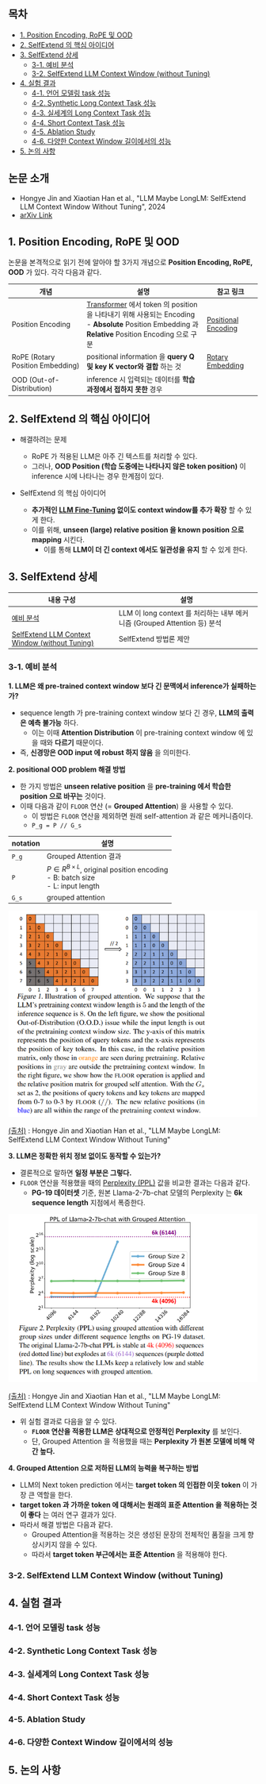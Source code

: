 
## 목차

* [1. Position Encoding, RoPE 및 OOD](#1-position-encoding-rope-및-ood)
* [2. SelfExtend 의 핵심 아이디어](#2-selfextend-의-핵심-아이디어)
* [3. SelfExtend 상세](#3-selfextend-상세)
  * [3-1. 예비 분석](#3-1-예비-분석)
  * [3-2. SelfExtend LLM Context Window (without Tuning)](#3-2-selfextend-llm-context-window-without-tuning)
* [4. 실험 결과](#4-실험-결과)
  * [4-1. 언어 모델링 task 성능](#4-1-언어-모델링-task-성능)
  * [4-2. Synthetic Long Context Task 성능](#4-2-synthetic-long-context-task-성능)
  * [4-3. 실세계의 Long Context Task 성능](#4-3-실세계의-long-context-task-성능)
  * [4-4. Short Context Task 성능](#4-4-short-context-task-성능)
  * [4-5. Ablation Study](#4-5-ablation-study)
  * [4-6. 다양한 Context Window 길이에서의 성능](#4-6-다양한-context-window-길이에서의-성능)
* [5. 논의 사항](#5-논의-사항)

## 논문 소개

* Hongye Jin and Xiaotian Han et al., "LLM Maybe LongLM: SelfExtend LLM Context Window Without Tuning", 2024
* [arXiv Link](https://arxiv.org/pdf/2401.01325)

## 1. Position Encoding, RoPE 및 OOD

논문을 본격적으로 읽기 전에 알아야 할 3가지 개념으로 **Position Encoding, RoPE, OOD** 가 있다. 각각 다음과 같다.

| 개념                               | 설명                                                                                                                                                                                                | 참고 링크                                                                                                                              |
|----------------------------------|---------------------------------------------------------------------------------------------------------------------------------------------------------------------------------------------------|------------------------------------------------------------------------------------------------------------------------------------|
| Position Encoding                | [Transformer](../../Natural%20Language%20Processing/Basics_트랜스포머%20모델.md) 에서 token 의 position 을 나타내기 위해 사용되는 Encoding<br>- **Absolute** Position Embedding 과 **Relative** Position Encoding 으로 구분 | [Positional Encoding](../../Natural%20Language%20Processing/Basics_트랜스포머%20모델.md#2-포지셔널-인코딩-positional-encoding)                   |
| RoPE (Rotary Position Embedding) | positional information 을 **query Q 및 key K vector와 결합** 하는 것                                                                                                                                      | [Rotary Embedding](%5B2025.03.12%5D%20LLaMA%20-%20Open%20and%20Efficient%20Foundation%20Language%20Models.md#2-3-rotary-embedding) |
| OOD (Out-of-Distribution)        | inference 시 입력되는 데이터를 **학습 과정에서 접하지 못한** 경우                                                                                                                                                       |                                                                                                                                    |

## 2. SelfExtend 의 핵심 아이디어

* 해결하려는 문제
  * RoPE 가 적용된 LLM은 아주 긴 텍스트를 처리할 수 있다.
  * 그러나, **OOD Position (학습 도중에는 나타나지 않은 token position)** 이 inference 시에 나타나는 경우 한계점이 있다. 

* SelfExtend 의 핵심 아이디어
  * **추가적인 [LLM Fine-Tuning](../../AI%20Basics/LLM%20Basics/LLM_기초_Fine_Tuning.md) 없이도 context window를 추가 확장** 할 수 있게 한다.
  * 이를 위해, **unseen (large) relative position 을 known position 으로 mapping** 시킨다.
    * 이를 통해 **LLM이 더 긴 context 에서도 일관성을 유지** 할 수 있게 한다.

## 3. SelfExtend 상세

| 내용 구성                                                                                               | 설명                                                         |
|-----------------------------------------------------------------------------------------------------|------------------------------------------------------------|
| [예비 분석](#3-1-예비-분석)                                                                                 | LLM 이 long context 를 처리하는 내부 메커니즘 (Grouped Attention 등) 분석 |
| [SelfExtend LLM Context Window (without Tuning)](#3-2-selfextend-llm-context-window-without-tuning) | SelfExtend 방법론 제안                                          |

### 3-1. 예비 분석

**1. LLM은 왜 pre-trained context window 보다 긴 문맥에서 inference가 실패하는가?**

* sequence length 가 pre-training context window 보다 긴 경우, **LLM의 출력은 예측 불가능** 하다.
  * 이는 이때 **Attention Distribution** 이 pre-training context window 에 있을 때와 **다르기** 때문이다.
* 즉, **신경망은 OOD input 에 robust 하지 않음** 을 의미한다.

**2. positional OOD problem 해결 방법**

* 한 가지 방법은 **unseen relative position** 을 **pre-training 에서 학습한 position 으로 바꾸는** 것이다.
* 이때 다음과 같이 ```FLOOR``` 연산 (= **Grouped Attention**) 을 사용할 수 있다.
  * 이 방법은 ```FLOOR``` 연산을 제외하면 원래 self-attention 과 같은 메커니즘이다.
  * ```P_g = P // G_s```

| notation  | 설명                                                                                         |
|-----------|--------------------------------------------------------------------------------------------|
| ```P_g``` | Grouped Attention 결과                                                                       |
| ```P```   | $P \in R^{B \times L}$, original position encoding<br>- B: batch size<br>- L: input length |
| ```G_s``` | grouped attention                                                                          |

![image](../images/SelfExtend_1.PNG)

[(출처)](https://arxiv.org/pdf/2401.01325) : Hongye Jin and Xiaotian Han et al., "LLM Maybe LongLM: SelfExtend LLM Context Window Without Tuning"

**3. LLM은 정확한 위치 정보 없이도 동작할 수 있는가?**

* 결론적으로 말하면 **일정 부분은 그렇다.**
* ```FLOOR``` 연산을 적용했을 때의 [Perplexity (PPL)](../../AI%20Basics/LLM%20Basics/LLM_기초_LLM의_성능_평가.md#3-4-기타-metric) 값을 비교한 결과는 다음과 같다.
  * **PG-19 데이터셋** 기준, 원본 Llama-2-7b-chat 모델의 Perplexity 는 **6k sequence length** 지점에서 폭증한다. 

![image](../images/SelfExtend_2.PNG)

[(출처)](https://arxiv.org/pdf/2401.01325) : Hongye Jin and Xiaotian Han et al., "LLM Maybe LongLM: SelfExtend LLM Context Window Without Tuning"

* 위 실험 결과로 다음을 알 수 있다.
  * **```FLOOR``` 연산을 적용한 LLM은 상대적으로 안정적인 Perplexity** 를 보인다.
  * 단, Grouped Attention 을 적용했을 때는 **Perplexity 가 원본 모델에 비해 약간 높다.**

**4. Grouped Attention 으로 저하된 LLM의 능력을 복구하는 방법**

* LLM의 Next token prediction 에서는 **target token 의 인접한 이웃 token** 이 가장 큰 역할을 한다.
* **target token 과 가까운 token 에 대해서는 원래의 표준 Attention 을 적용하는 것이 좋다** 는 여러 연구 결과가 있다.
* 따라서 해결 방법은 다음과 같다.
  * Grouped Attention을 적용하는 것은 생성된 문장의 전체적인 품질을 크게 향상시키지 않을 수 있다.
  * 따라서 **target token 부근에서는 표준 Attention** 을 적용해야 한다.

### 3-2. SelfExtend LLM Context Window (without Tuning)



## 4. 실험 결과

### 4-1. 언어 모델링 task 성능

### 4-2. Synthetic Long Context Task 성능

### 4-3. 실세계의 Long Context Task 성능

### 4-4. Short Context Task 성능

### 4-5. Ablation Study

### 4-6. 다양한 Context Window 길이에서의 성능

## 5. 논의 사항
